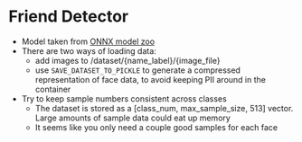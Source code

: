 # Friend Detector

- Model taken from [ONNX model zoo](https://github.com/onnx/models/tree/master/vision/body_analysis/arcface)
- There are two ways of loading data:
  - add images to /dataset/{name_label}/{image_file}
  - use `SAVE_DATASET_TO_PICKLE` to generate a compressed representation of face data, to avoid keeping PII around in the container
- Try to keep sample numbers consistent across classes
  - The dataset is stored as a [class_num, max_sample_size, 513] vector. Large amounts of sample data could eat up memory
  - It seems like you only need a couple good samples for each face
